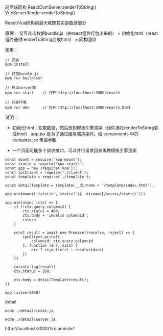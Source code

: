 
前后端同构
ReactDomServer.renderToString()
VueServerRender.renderToString()

React/Vue同构的最大难题其实是数据部分

原理：
交互点击数据bundle.js（由react组件打包出来的） +  初始化html（react组件通过renderToString变成html） = 同构渲染 

使用：
```
// 安装
npm install

// 打包bundle.js
npm run build:ssr

// 启动server端
npm run start    // 打开 http://localhost:3000/search

// 开发环境 
npm run dev      // 打开 http://localhost:8080/search.html
```


说明：

- 初始化html：拉取数据，然后放到模板引擎渲染（组件通过renderToString变成html）
app.jsx 是为了通过服务端渲染时，给 components 中的 container.jsx 传递参数

- 一个页面可能多个请求接口，可以并行请求回来再做模板引擎渲染
```
const mount = require('koa-mount');
const static = require('koa-static')
const app = new (require('koa'));
const rpcClient = require('./client');
const template = require('./template');

const detailTemplate = template(__dirname + '/template/index.html');

app.use(mount('/static', static(`${__dirname}/source/static/`)))

app.use(async (ctx) => {
    if (!ctx.query.columnid) {
        ctx.status = 400;
        ctx.body = 'invalid columnid';
        return 
    }

    const result = await new Promise((resolve, reject) => {
        rpcClient.write({
            columnid: ctx.query.columnid
        }, function (err, data) {
            err ? reject(err) : resolve(data)
        })
    })

    console.log(result)
    ctx.status = 200;
    
    ctx.body = detailTemplate(result);
})

app.listen(3000)
```


detail
```
node ./detail/index.js

node ./detail/server.js
```
http://localhost:3000/?columnid=1